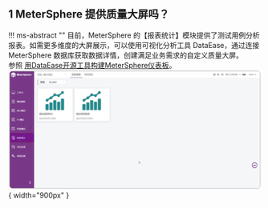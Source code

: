 ## 1 MeterSphere 提供质量大屏吗？
!!! ms-abstract ""
    目前，MeterSphere 的【报表统计】模块提供了测试用例分析报表。如需更多维度的大屏展示，可以使用可视化分析工具 DataEase，通过连接 MeterSphere 数据库获取数据详情，创建满足业务需求的自定义质量大屏。<br />
    参照 [用DataEase开源工具构建MeterSphere仪表板](https://mp.weixin.qq.com/s/y2iTex78_Y8RaaWt6m57mg)。  
![!报表统计](../img/faq/报表统计.png){ width="900px" }
